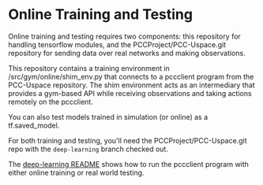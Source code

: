 # Online Training and Testing

Online training and testing requires two components: this repository for handling tensorflow modules, and the PCCProject/PCC-Uspace.git repository for
sending data over real networks and making observations.

This repository contains a training environment in /src/gym/online/shim\_env.py that connects to a pccclient program from the PCC-Uspace repository. The shim
environment acts as an intermediary that provides a gym-based API while receiving observations and taking actions remotely on the pccclient.

You can also test models trained in simulation (or online) as a tf.saved\_model.

For both training and testing, you'll need the PCCProject/PCC-Uspace.git repo with the `deep-learning` branch checked out.

The [deep-learning README](https://github.com/PCCproject/PCC-Uspace/blob/deep-learning/Deep_Learning_Readme.md) shows how to run the
pccclient program with either online training or real world testing.

